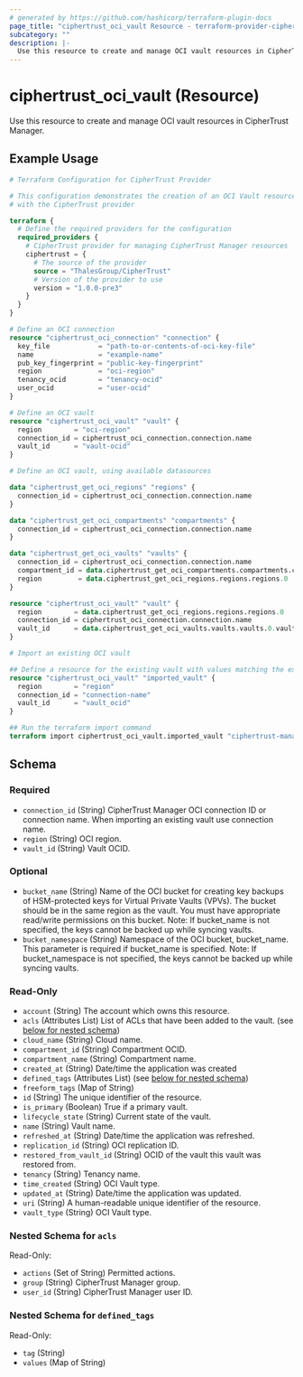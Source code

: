 ```yaml
---
# generated by https://github.com/hashicorp/terraform-plugin-docs
page_title: "ciphertrust_oci_vault Resource - terraform-provider-ciphertrust"
subcategory: ""
description: |-
  Use this resource to create and manage OCI vault resources in CipherTrust Manager.
---
```


# ciphertrust_oci_vault (Resource)

Use this resource to create and manage OCI vault resources in CipherTrust Manager.

## Example Usage

```terraform
# Terraform Configuration for CipherTrust Provider

# This configuration demonstrates the creation of an OCI Vault resource
# with the CipherTrust provider

terraform {
  # Define the required providers for the configuration
  required_providers {
    # CipherTrust provider for managing CipherTrust Manager resources
    ciphertrust = {
      # The source of the provider
      source = "ThalesGroup/CipherTrust"
      # Version of the provider to use
      version = "1.0.0-pre3"
    }
  }
}

# Define an OCI connection
resource "ciphertrust_oci_connection" "connection" {
  key_file            = "path-to-or-contents-of-oci-key-file"
  name                = "example-name"
  pub_key_fingerprint = "public-key-fingerprint"
  region              = "oci-region"
  tenancy_ocid        = "tenancy-ocid"
  user_ocid           = "user-ocid"
}

# Define an OCI vault
resource "ciphertrust_oci_vault" "vault" {
  region        = "oci-region"
  connection_id = ciphertrust_oci_connection.connection.name
  vault_id      = "vault-ocid"
}

# Define an OCI vault, using available datasources

data "ciphertrust_get_oci_regions" "regions" {
  connection_id = ciphertrust_oci_connection.connection.name
}

data "ciphertrust_get_oci_compartments" "compartments" {
  connection_id = ciphertrust_oci_connection.connection.name
}

data "ciphertrust_get_oci_vaults" "vaults" {
  connection_id = ciphertrust_oci_connection.connection.name
  compartment_id = data.ciphertrust_get_oci_compartments.compartments.compartments.0.id
  region         = data.ciphertrust_get_oci_regions.regions.regions.0
}

resource "ciphertrust_oci_vault" "vault" {
  region        = data.ciphertrust_get_oci_regions.regions.regions.0
  connection_id = ciphertrust_oci_connection.connection.name
  vault_id      = data.ciphertrust_get_oci_vaults.vaults.vaults.0.vault_id
}

# Import an existing OCI vault

## Define a resource for the existing vault with values matching the existing vault
resource "ciphertrust_oci_vault" "imported_vault" {
  region        = "region"
  connection_id = "connection-name"
  vault_id      = "vault_ocid"
}

## Run the terraform import command
terraform import ciphertrust_oci_vault.imported_vault "ciphertrust-manager-oci-vault-resource-id"
```

<!-- schema generated by tfplugindocs -->
## Schema

### Required

- `connection_id` (String) CipherTrust Manager OCI connection ID or connection name. When importing an existing vault use connection name.
- `region` (String) OCI region.
- `vault_id` (String) Vault OCID.

### Optional

- `bucket_name` (String) Name of the OCI bucket for creating key backups of HSM-protected keys for Virtual Private Vaults (VPVs). The bucket should be in the same region as the vault. You must have appropriate read/write permissions on this bucket. Note: If bucket_name is not specified, the keys cannot be backed up while syncing vaults.
- `bucket_namespace` (String) Namespace of the OCI bucket, bucket_name. This parameter is required if bucket_name is specified. Note: If bucket_namespace is not specified, the keys cannot be backed up while syncing vaults.

### Read-Only

- `account` (String) The account which owns this resource.
- `acls` (Attributes List) List of ACLs that have been added to the vault. (see [below for nested schema](#nestedatt--acls))
- `cloud_name` (String) Cloud name.
- `compartment_id` (String) Compartment OCID.
- `compartment_name` (String) Compartment name.
- `created_at` (String) Date/time the application was created
- `defined_tags` (Attributes List) (see [below for nested schema](#nestedatt--defined_tags))
- `freeform_tags` (Map of String)
- `id` (String) The unique identifier of the resource.
- `is_primary` (Boolean) True if a primary vault.
- `lifecycle_state` (String) Current state of the vault.
- `name` (String) Vault name.
- `refreshed_at` (String) Date/time the application was refreshed.
- `replication_id` (String) OCI replication ID.
- `restored_from_vault_id` (String) OCID of the vault this vault was restored from.
- `tenancy` (String) Tenancy name.
- `time_created` (String) OCI Vault type.
- `updated_at` (String) Date/time the application was updated.
- `uri` (String) A human-readable unique identifier of the resource.
- `vault_type` (String) OCI Vault type.

<a id="nestedatt--acls"></a>
### Nested Schema for `acls`

Read-Only:

- `actions` (Set of String) Permitted actions.
- `group` (String) CipherTrust Manager group.
- `user_id` (String) CipherTrust Manager user ID.


<a id="nestedatt--defined_tags"></a>
### Nested Schema for `defined_tags`

Read-Only:

- `tag` (String)
- `values` (Map of String)
